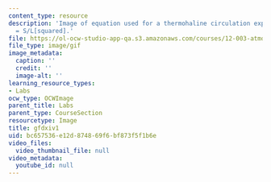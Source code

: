 ```yaml
---
content_type: resource
description: 'Image of equation used for a thermohaline circulation experiment: dh/dt
  = S/L[squared].'
file: https://ol-ocw-studio-app-qa.s3.amazonaws.com/courses/12-003-atmosphere-ocean-and-climate-dynamics-fall-2008/bc657536e12d874869f6bf873f5f1b6e_gfdxiv1.gif
file_type: image/gif
image_metadata:
  caption: ''
  credit: ''
  image-alt: ''
learning_resource_types:
- Labs
ocw_type: OCWImage
parent_title: Labs
parent_type: CourseSection
resourcetype: Image
title: gfdxiv1
uid: bc657536-e12d-8748-69f6-bf873f5f1b6e
video_files:
  video_thumbnail_file: null
video_metadata:
  youtube_id: null
---
```

